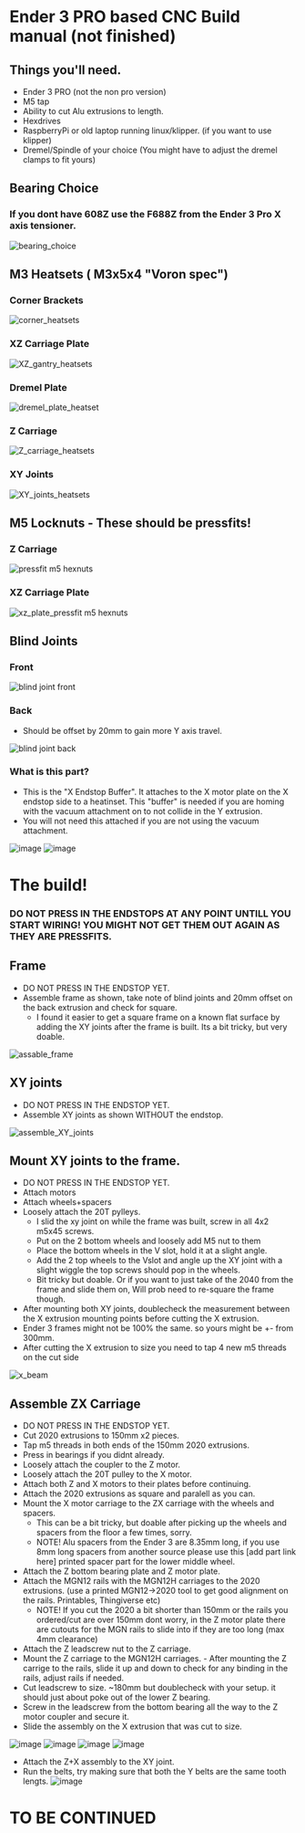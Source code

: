 # Ender 3 PRO based CNC Build manual (not finished)


## Things you'll need. 
- Ender 3 PRO (not the non pro version)
- M5 tap
- Ability to cut Alu extrusions to length.
- Hexdrives
- RaspberryPi or old laptop running linux/klipper. (if you want to use klipper)
- Dremel/Spindle of your choice (You might have to adjust the dremel clamps to fit yours)

## Bearing Choice
### If you dont have 608Z use the F688Z from the Ender 3 Pro X axis tensioner. 
![bearing_choice](https://github.com/user-attachments/assets/d841fb1d-110e-4ea4-9d34-9ba2e50c555c)

## M3 Heatsets ( M3x5x4 "Voron spec") 

### Corner Brackets
![corner_heatsets](https://github.com/user-attachments/assets/06044989-acee-415d-8073-7125a64f05ce)

### XZ Carriage Plate
![XZ_gantry_heatsets](https://github.com/user-attachments/assets/4fba9685-d5d5-408a-81e0-5332c101e72b)

### Dremel Plate
![dremel_plate_heatset](https://github.com/user-attachments/assets/914e1b90-3d9a-4424-9e26-8e420fbec676)

### Z Carriage
![Z_carriage_heatsets](https://github.com/user-attachments/assets/64c9cadd-f4e9-4abc-87e2-47490f4da957)

### XY Joints 
![XY_joints_heatsets](https://github.com/user-attachments/assets/bd5b7e90-6996-4121-8462-ed7e13717325)

## M5 Locknuts - These should be pressfits!

### Z Carriage 
![pressfit m5 hexnuts](https://github.com/user-attachments/assets/0c3ac4f8-af64-4019-a32e-04f9a0526972)

### XZ Carriage Plate
![xz_plate_pressfit m5 hexnuts](https://github.com/user-attachments/assets/1a03e0ed-d0fd-46fe-8d61-cae9c9132e79)

## Blind Joints

### Front 
![blind joint front](https://github.com/user-attachments/assets/08630ece-b02c-4bb3-bf43-59ef3e6ea5a9)

### Back
* Should be offset by 20mm to gain more Y axis travel.
  
![blind joint back](https://github.com/user-attachments/assets/a60326e6-98f7-465b-b56b-e87a3059d8f2)

### What is this part? 
* This is the "X Endstop Buffer". It attaches to the X motor plate on the X endstop side to a heatinset. This "buffer" is needed if you are homing with the vacuum attachment on to not collide in the Y extrusion.
* You will not need this attached if you are not using the vacuum attachment. 

![image](https://github.com/user-attachments/assets/dae67f85-132f-4a61-aa68-f116240c1711)
![image](https://github.com/user-attachments/assets/32621413-e2cf-435e-a9be-b557d48f16bb)




# The build! 

### DO NOT PRESS IN THE ENDSTOPS AT ANY POINT UNTILL YOU START WIRING! YOU MIGHT NOT GET THEM OUT AGAIN AS THEY ARE PRESSFITS. 

## Frame
* DO NOT PRESS IN THE ENDSTOP YET.
* Assemble frame as shown, take note of blind joints and 20mm offset on the back extrusion and check for square.
  - I found it easier to get a square frame on a known flat surface by adding the XY joints after the frame is built. Its a bit tricky, but very doable. 

![assable_frame](https://github.com/user-attachments/assets/e2e27689-e391-477f-b41b-ad53ba24886d)

## XY joints
* DO NOT PRESS IN THE ENDSTOP YET.
* Assemble XY joints as shown WITHOUT the endstop. 

![assemble_XY_joints](https://github.com/user-attachments/assets/580def93-8cf5-47b4-8840-5386116475d8)

## Mount XY joints to the frame. 
* DO NOT PRESS IN THE ENDSTOP YET.
* Attach motors
* Attach wheels+spacers
* Loosely attach the 20T pylleys.
  - I slid the xy joint on while the frame was built, screw in all 4x2 m5x45 screws.
  - Put on the 2 bottom wheels and loosely add M5 nut to them
  - Place the bottom wheels in the V slot, hold it at a slight angle.
  - Add the 2 top wheels to the Vslot and angle up the XY joint with a slight wiggle the top screws should pop in the wheels.
  - Bit tricky but doable. Or if you want to just take of the 2040 from the frame and slide them on, Will prob need to re-square the frame though.
* After mounting both XY joints, doublecheck the measurement between the X extrusion mounting points before cutting the X extrusion.
* Ender 3 frames might not be 100% the same. so yours might be +- from 300mm.
* After cutting the X extrusion to size you need to tap 4 new m5 threads on the cut side

![x_beam](https://github.com/user-attachments/assets/ccb7c652-776b-4105-b073-0b292099cf61)

## Assemble ZX Carriage
* DO NOT PRESS IN THE ENDSTOP YET.
* Cut 2020 extrusions to 150mm x2 pieces.
* Tap m5 threads in both ends of the 150mm 2020 extrusions.
* Press in bearings if you didnt already.
* Loosely attach the coupler to the Z motor.
* Loosely attach the 20T pulley to the X motor. 
* Attach both Z and X motors to their plates before continuing.
* Attach the 2020 extrusions as square and paralell as you can.
* Mount the X motor carriage to the ZX carriage with the wheels and spacers.
  - This can be a bit tricky, but doable after picking up the wheels and spacers from the floor a few times, sorry.
  - NOTE! Alu spacers from the Ender 3 are 8.35mm long, if you use 8mm long spacers from another source please use this [add part link here] printed spacer part for the lower middle wheel.
* Attach the Z bottom bearing plate and Z motor plate.
* Attach the MGN12 rails with the MGN12H carriages to the 2020 extrusions. (use a printed MGN12->2020 tool to get good alignment on the rails. Printables, Thingiverse etc)
  - NOTE! If you cut the 2020 a bit shorter than 150mm or the rails you ordered/cut are over 150mm dont worry, in the Z motor plate there are cutouts for the MGN rails to slide into if they are too long (max 4mm clearance)
* Attach the Z leadscrew nut to the Z carriage.
* Mount the Z carriage to the MGN12H carriages. - After mounting the Z carrige to the rails, slide it up and down to check for any binding in the rails, adjust rails if needed.
* Cut leadscrew to size. ~180mm but doublecheck with your setup. it should just about poke out of the lower Z bearing.  
* Screw in the leadscrew from the bottom bearing all the way to the Z motor coupler and secure it.
* Slide the assembly on the X extrusion that was cut to size. 

![image](https://github.com/user-attachments/assets/73a1652d-c0c2-4bb7-a2be-acec6fe921a0)
![image](https://github.com/user-attachments/assets/77d2ba43-ecc7-4f77-92b8-ad5840bc0d95)
![image](https://github.com/user-attachments/assets/81e4dd24-6af0-45d9-aec4-4afe465f2943)
![image](https://github.com/user-attachments/assets/1d12b738-2ca4-4740-9579-ff64bf323fd3)

* Attach the Z+X assembly to the XY joint.
* Run the belts, try making sure that both the Y belts are the same tooth lengts. 
![image](https://github.com/user-attachments/assets/607a5e4a-e18d-489b-a4ca-9fc7253c4f90)


# TO BE CONTINUED



